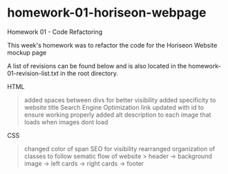 # homework-01-horiseon-webpage

Homework 01 - Code Refactoring

This week's homework was to refactor the code for the Horiseon Website mockup page

A list of revisions can be found below and is also located in the homework-01-revision-list.txt in the root directory.

HTML
  > added spaces between divs for better visibility
  > added specificity to website title
  > Search Engine Optimization link updated with id to ensure working properly
  > added alt description to each image that loads when images dont load
  
CSS
  > changed color of span SEO for visibility
  > rearranged organization of classes to follow sematic flow of website
    > header -> background image -> left cards -> right cards -> footer
